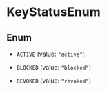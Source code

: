
# KeyStatusEnum

## Enum


* `ACTIVE` (value: `"active"`)

* `BLOCKED` (value: `"blocked"`)

* `REVOKED` (value: `"revoked"`)




